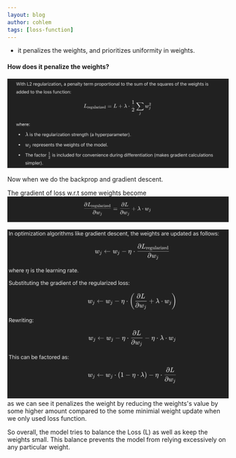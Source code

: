 ```yaml
---
layout: blog
author: cohlem
tags: [loss-function]
---
```


- it penalizes the weights, and prioritizes uniformity in weights.

#### How does it penalize the weights?

![one](/assets/images/2024-12-08-why-we-need-regularization/one.png)

Now when we do the backprop and gradient descent.

The gradient of loss w.r.t some weights become
![one](/assets/images/2024-12-08-why-we-need-regularization/two.png)

![one](/assets/images/2024-12-08-why-we-need-regularization/three.png)
as we can see it penalizes the weight by reducing the weights's value by some higher amount compared to the some minimial weight update when we only used loss function.

So overall, the model tries to balance the Loss (L) as well as keep the weights small.
This balance prevents the model from relying excessively on any particular weight.
